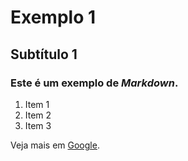 # Exemplo 1
## Subtítulo 1
### Este é um **exemplo** de *Markdown*.

1. Item 1
2. Item 2
3. Item 3

Veja mais em [Google](https://www.google.com).
